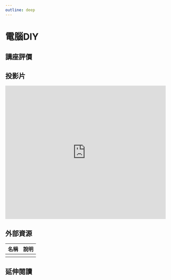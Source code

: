 ```yaml
---
outline: deep
---
```


# 電腦DIY

## 講座評價

## 投影片

<iframe src="https://docs.google.com/presentation/d/e/2PACX-1vTdQHkjPNm977-lTeNTnn39hpXFkUoORxER1nc6ou0QeVqT0X_WAg3nk_cUmUelf6CXnQwECUbefuMZ/embed?start=false&loop=false&delayms=3000" frameborder="0" width="100%" height="420" allowfullscreen="true" mozallowfullscreen="true" webkitallowfullscreen="true"></iframe>

## 外部資源

<table>
    <thead>
        <tr>
            <th>名稱</th>
            <th>說明</th>
        </tr>
    </thead>
    <tbody>
        <tr>
            <th>
                <!-- <a href="https://www.facebook.com/itdogcom" target="_blank">
                   Dog Com
                </a> -->
            </th>
            <th></th>
        </tr>
    </tbody>
</table>

## 延伸閱讀

<Books :modelValue="bookGroup"></Books>

<script setup>

import Books from '../components/books.vue'
const bookGroup = [

]
</script>
